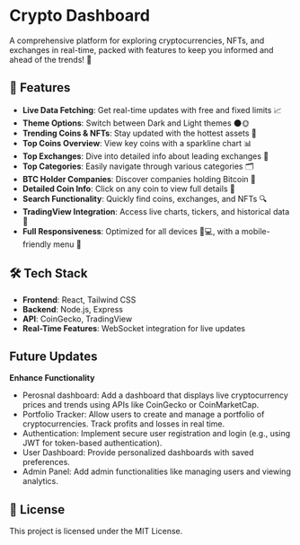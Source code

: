 # Crypto Dashboard  

A comprehensive platform for exploring cryptocurrencies, NFTs, and exchanges in real-time, packed with features to keep you informed and ahead of the trends! 🚀  

## 🌟 Features  

- **Live Data Fetching**: Get real-time updates with free and fixed limits 📈  
- **Theme Options**: Switch between Dark and Light themes 🌑🌞  
- **Trending Coins & NFTs**: Stay updated with the hottest assets 🚀  
- **Top Coins Overview**: View key coins with a sparkline chart 📊  
- **Top Exchanges**: Dive into detailed info about leading exchanges 🏦  
- **Top Categories**: Easily navigate through various categories 🗂️  
- **BTC Holder Companies**: Discover companies holding Bitcoin 🏢  
- **Detailed Coin Info**: Click on any coin to view full details 🔎  
- **Search Functionality**: Quickly find coins, exchanges, and NFTs 🔍  
- **TradingView Integration**: Access live charts, tickers, and historical data 📅  
- **Full Responsiveness**: Optimized for all devices 📱💻, with a mobile-friendly menu 📲  

## 🛠️ Tech Stack  

- **Frontend**: React, Tailwind CSS  
- **Backend**: Node.js, Express  
- **API**: CoinGecko, TradingView  
- **Real-Time Features**: WebSocket integration for live updates

## Future Updates

**Enhance Functionality**
- Perosnal dashboard: Add a dashboard that displays live cryptocurrency prices and trends using APIs like CoinGecko or CoinMarketCap.
- Portfolio Tracker: Allow users to create and manage a portfolio of cryptocurrencies. Track profits and losses in real time.
- Authentication: Implement secure user registration and login (e.g., using JWT for token-based authentication).
- User Dashboard: Provide personalized dashboards with saved preferences.
- Admin Panel: Add admin functionalities like managing users and viewing analytics.
  
## 📄 License  

This project is licensed under the MIT License.  
